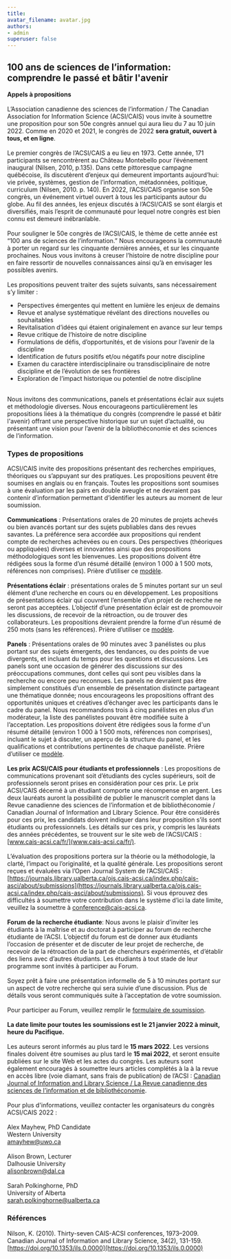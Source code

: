 ```yaml
---
title: 
avatar_filename: avatar.jpg
authors:
- admin
superuser: false
---
```

## 100 ans de sciences de l’information: comprendre le passé et bâtir l'avenir
**Appels à propositions**
<br><br>
L’Association canadienne des sciences de l’information / The Canadian Association for Information Science (ACSI/CAIS) vous invite à soumettre une proposition pour son 50e congrès annuel qui aura lieu du 7 au 10 juin 2022. Comme en 2020 et 2021, le congrès de 2022 **sera gratuit, ouvert à tous, et en ligne**.
<br><br>
Le premier congrès de l’ACSI/CAIS a eu lieu en 1973. Cette année, 171 participants se rencontrèrent au Château Montebello pour l’événement inaugural (Nilsen, 2010, p.135). Dans cette pittoresque campagne québécoise, ils discutèrent d’enjeux qui demeurent importants aujourd’hui: vie privée, systèmes, gestion de l’information, métadonnées, politique, curriculum (Nilsen, 2010. p. 140). En 2022, l’ACSI/CAIS organise son 50e congrès, un événement virtuel ouvert à tous les participants autour du globe. Au fil des années, les enjeux discutés à l’ACSI/CAIS se sont élargis et diversifiés, mais l’esprit de communauté pour lequel notre congrès est bien connu est demeuré inébranlable.
<br><br>
Pour souligner le 50e congrès de l’ACSI/CAIS, le thème de cette année est “100 ans de sciences de l’information.” Nous encourageons la communauté à porter un regard sur les cinquante dernières années, et sur les cinquante prochaines. Nous vous invitons à creuser l’histoire de notre discipline pour en faire ressortir de nouvelles connaissances ainsi qu’à en envisager les possibles avenirs.
<br><br>
Les propositions peuvent traiter des sujets suivants, sans nécessairement s’y limiter :

- Perspectives émergentes qui mettent en lumière les enjeux de demains
- Revue et analyse systématique révélant des directions nouvelles ou souhaitables
- Revitalisation d’idées qui étaient originalement en avance sur leur temps
- Revue critique de l’histoire de notre discipline
- Formulations de défis, d’opportunités, et de visions pour l’avenir de la discipline
- Identification de futurs positifs et/ou négatifs pour notre discipline
- Examen du caractère interdisciplinaire ou transdisciplinaire de notre discipline et de l’évolution de ses frontières
- Exploration de l’impact historique ou potentiel de notre discipline

<br>Nous invitons des communications, panels et présentations éclair aux sujets et méthodologie diverses. Nous encourageons particulièrement les propositions liées à la thématique du congrès (comprendre le passé et bâtir l'avenir) offrant une perspective historique sur un sujet d’actualité, ou présentant une vision pour l’avenir de la bibliothéconomie et des sciences de l’information.

### Types de propositions
ACSI/CAIS invite des propositions présentant des recherches empiriques, théoriques ou s’appuyant sur des pratiques. Les propositions peuvent être soumises en anglais ou en français. Toutes les propositions sont soumises à une évaluation par les pairs en double aveugle et ne devraient pas contenir d’information permettant d’identifier les auteurs au moment de leur soumission.
<br><br>
**Communications** : Présentations orales de 20 minutes de projets achevés ou bien avancés portant sur des sujets publiables dans des revues savantes.  La préférence sera accordée aux propositions qui rendent compte de recherches achevées ou en cours. Des perspectives (théoriques ou appliquées) diverses et innovantes ainsi que des propositions méthodologiques sont les bienvenues. Les propositions doivent être rédigées sous la forme d’un résumé détaillé (environ 1 000 à 1 500 mots, références non comprises). Prière d’utiliser ce <a href="https://docs.google.com/document/d/154HcFZolLz7aCBUQ_TSt0GfHwBqiAoWU/edit?usp=sharing&ouid=109657051901319297345&rtpof=true&sd=true" target="_blank">modèle</a>.
<br><br>
**Présentations éclair** : présentations orales de 5 minutes portant sur un seul élément d’une recherche en cours ou en développement. Les propositions de présentations éclair qui couvrent l’ensemble d’un projet de recherche ne seront pas acceptées. L’objectif d’une présentation éclair est de promouvoir les discussions, de recevoir de la rétroaction, ou de trouver des collaborateurs. Les propositions devraient prendre la forme d’un résumé de 250 mots (sans les références). Prière d’utiliser ce <a href="https://docs.google.com/document/d/154HcFZolLz7aCBUQ_TSt0GfHwBqiAoWU/edit?usp=sharing&ouid=109657051901319297345&rtpof=true&sd=true" target="_blank">modèle</a>.
<br><br>
**Panels** : Présentations orales de 90 minutes avec 3 panélistes ou plus portant sur des sujets émergents, des tendances, ou des points de vue divergents, et incluant du temps pour les questions et discussions. Les panels sont une occasion de générer des discussions sur des préoccupations communes, dont celles qui sont peu visibles dans la recherche ou encore peu reconnues. Les panels ne devraient pas être simplement constitués d’un ensemble de présentation distincte partageant une thématique donnée; nous encourageons les propositions offrant des opportunités uniques et créatives d’échanger avec les participants dans le cadre du panel. Nous recommandons trois à cinq panélistes en plus d’un modérateur, la liste des panélistes pouvant être modifiée suite à l’acceptation. Les propositions doivent être rédigées sous la forme d'un résumé détaillé (environ 1 000 à 1 500 mots, références non comprises), incluant le sujet à discuter, un aperçu de la structure du panel, et les qualifications et contributions pertinentes de chaque panéliste. Prière d’utiliser ce <a href="https://docs.google.com/document/d/154HcFZolLz7aCBUQ_TSt0GfHwBqiAoWU/edit?usp=sharing&ouid=109657051901319297345&rtpof=true&sd=true" target="_blank">modèle</a>.
<br><br>
**Les prix ACSI/CAIS pour étudiants et professionnels** : Les propositions de communications provenant soit d’étudiants des cycles supérieurs, soit de professionnels seront prises en considération pour ces prix. Le prix ACSI/CAIS décerné à un étudiant comporte une récompense en argent. Les deux lauréats auront la possibilité de publier le manuscrit complet dans la Revue canadienne des sciences de l’information et de bibliothéconomie / Canadian Journal of Information and Library Science. Pour être considérés pour ces prix, les candidats doivent indiquer dans leur proposition s’ils sont étudiants ou professionnels. Les détails sur ces prix, y compris les lauréats des années précédentes, se trouvent sur le site web de l’ACSI/CAIS : [www.cais-acsi.ca/fr/](www.cais-acsi.ca/fr/).
<br><br>
L’évaluation des propositions portera sur la théorie ou la méthodologie, la clarté, l’impact ou l’originalité, et la qualité générale. Les propositions seront reçues et évaluées via l’Open Journal System de l’ACSI/CAIS : [https://journals.library.ualberta.ca/ojs.cais-acsi.ca/index.php/cais-asci/about/submissions](https://journals.library.ualberta.ca/ojs.cais-acsi.ca/index.php/cais-asci/about/submissions). Si vous éprouvez des difficultés à soumettre votre contribution dans le système d’ici la date limite, veuillez la soumettre à [conference@cais-acsi.ca](mailto:conference@cais-acsi.ca).
<br><br>
**Forum de la recherche étudiante**: Nous avons le plaisir d’inviter les étudiants à la maîtrise et au doctorat à participer au forum de recherche étudiante de l’ACSI. L’objectif du forum est de donner aux étudiants l’occasion de présenter et de discuter de leur projet de recherche, de recevoir de la rétroaction de la part de chercheurs expérimentés, et d’établir des liens avec d’autres étudiants. Les étudiants à tout stade de leur programme sont invités à participer au Forum.
<br><br>
Soyez prêt à faire une présentation informelle de 5 à 10 minutes portant sur un aspect de votre recherche qui sera suivie d’une discussion. Plus de détails vous seront communiqués suite à l’acceptation de votre soumission.
<br><br>
Pour participer au Forum, veuillez remplir le [formulaire de soumission](https://docs.google.com/forms/d/e/1FAIpQLScbW8_kNo-9bWQ4VnIV5jT5y601eTuyw0hK1h0Y_s-7Qa5aIQ/viewform?usp=sf_link).
<br><br>
**La date limite pour toutes les soumissions est le 21 janvier 2022 à minuit, heure du Pacifique.**
<br><br>
Les auteurs seront informés au plus tard le **15 mars 2022**. Les versions finales doivent être soumises au plus tard le **15 mai 2022**, et seront ensuite publiées sur le site Web et les actes du congrès. Les auteurs sont également encouragés à soumettre leurs articles complétés à la à la revue en accès libre (voie diamant, sans frais de publication) de l’ACSI : [Canadian Journal of Information and Library Science / La Revue canadienne des sciences de l’information et de bibliothéconomie](https://ojs.lib.uwo.ca/index.php/cjils).
<br><br>
Pour plus d'informations, veuillez contacter les organisateurs du congrès ACSI/CAIS 2022 :
<br><br>
Alex Mayhew, PhD Candidate<br>
Western University<br>
amayhew@uwo.ca<br>
<br>
Alison Brown, Lecturer<br>
Dalhousie University<br>
alisonbrown@dal.ca<br>
<br>
Sarah Polkinghorne, PhD<br>
University of Alberta<br>
sarah.polkinghorne@ualberta.ca<br>

### Références
Nilson, K. (2010). Thirty-seven CAIS-ACSI conferences, 1973–2009. <italic>Canadian Journal of Information and Library Science, 34</italic>(2), 131-159. [https://doi.org/10.1353/ils.0.0000](https://doi.org/10.1353/ils.0.0000)




